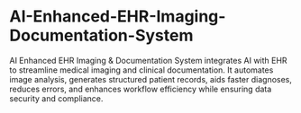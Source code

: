 # AI-Enhanced-EHR-Imaging-Documentation-System
AI Enhanced EHR Imaging &amp; Documentation System integrates AI with EHR to streamline medical imaging and clinical documentation. It automates image analysis, generates structured patient records, aids faster diagnoses, reduces errors, and enhances workflow efficiency while ensuring data security and compliance.

